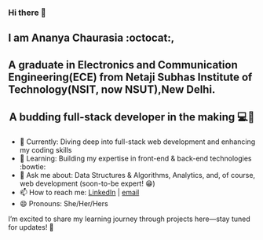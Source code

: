 ### Hi there 👋
## I am Ananya Chaurasia :octocat:, 
## A graduate in Electronics and Communication Engineering(ECE) from Netaji Subhas Institute of Technology(NSIT, now NSUT),New Delhi.
## <p align="center"> A budding full-stack developer in the making  💻🚀</p>

- 🔭 Currently: Diving deep into full-stack web development and enhancing my coding skills
- 🌱 Learning: Building my expertise in front-end & back-end technologies :bowtie:
- 💬 Ask me about: Data Structures & Algorithms, Analytics, and, of course, web development (soon-to-be expert! :grin:)
- 📫 How to reach me: <a href= "https://www.linkedin.com/in/ananya-chaurasia/">LinkedIn</a> | <a href= "https://mail.google.com/mail/u/0/#inbox?compose=GTvVlcSMVxklswDvJZrWbhgQBHrGfRjjJmXcwCMWKlvXvwfDmChLdSgjqMPszCmFCwHVdlTmWGmpr">email</a>
- 😄 Pronouns: She/Her/Hers
  
I’m excited to share my learning journey through projects here—stay tuned for updates! 🌟

